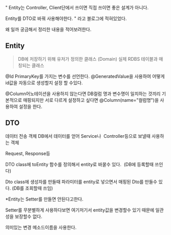 " Entity는 Controller, Client단에서 쓰이면 직접 쓰이면 좋은 설계가 아니다.

Entity를 DTO로 바꿔 사용해야한다.  " 라고 블로그에 적혀있었다.

왜 일까 궁금해서 정리한 내용을 적어보려한다.

## Entity 
> DB에 저장하기 위해 유저가 정의한 클래스 (Domain)
> 실제 RDBS 테이블과 매칭되는 클래스

@Id 
PrimaryKey를 가지는 변수를 선언한다.
@GeneratedValue을 사용하여 어떻게 id값을 자동으로 생성할지 설정 할 수있다.

  
@Column어노테이션을 사용하지 않는다면 DB컬럼 명과 변수명이 일치하는 것끼리 기본적으로 매핑되지만 서로 다르게 설정하고 싶다면 @Column(name="컬럼명")을 사용하여 설정을 한다.

## DTO
데이터 전송 객체
DB에서 데이터를 얻어 Service나  Controller등으로 보낼때 사용하는 객체

Request, Response등

DTO class에 toEntity 함수를 정의해서 entity로 바꿀수 있다.  (DB에 등록할때 쓰인다)

Dto class에 생성자를 만들때 파라미터를 entity로 넣으면서 매핑된 Dto를 만들수 있다. (DB를 조회할때 쓰임)

*Entity는 Setter를 만들면 안된다고한다.

Setter를 무분별하게 사용하다보면 여기저기서 entity값을 변경할수 있기 때문에 일관성을 보장할수 없다.

의미있는 변경 메소드이름을 사용한다.